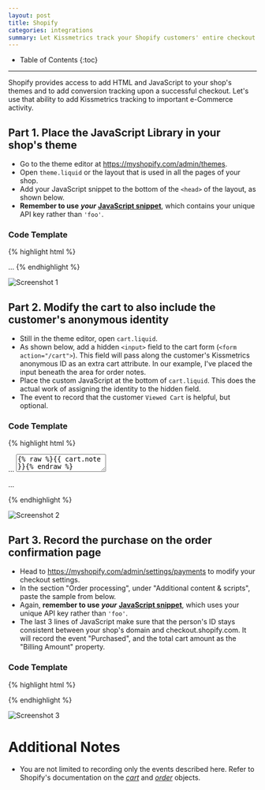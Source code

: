 ```yaml
---
layout: post
title: Shopify
categories: integrations
summary: Let Kissmetrics track your Shopify customers' entire checkout process.
---
```

* Table of Contents
{:toc}
* * *

Shopify provides access to add HTML and JavaScript to your shop's themes and to add conversion tracking upon a successful checkout. Let's use that ability to add Kissmetrics tracking to important e-Commerce activity.

## Part 1. Place the JavaScript Library in your shop's theme

* Go to the theme editor at <https://myshopify.com/admin/themes>.
* Open `theme.liquid` or the layout that is used in all the pages of your shop.
* Add your JavaScript snippet to the bottom of the `<head>` of the layout, as shown below.
* **Remember to use** ***your*** **[JavaScript snippet][js-lib]**, which contains your unique API key rather than `'foo'`.

### Code Template
{% highlight html %}
<!-- Inside theme.liquid -->
<head>
  ...

  <!-- Kissmetrics -->
  <script type="text/javascript">
  var _kmq = _kmq || [];
  var _kmk = _kmk || 'foo';
  function _kms(u){
    setTimeout(function(){
      var d = document, f = d.getElementsByTagName('script')[0],
      s = d.createElement('script');
      s.type = 'text/javascript'; s.async = true; s.src = u;
      f.parentNode.insertBefore(s, f);
    }, 1);
  }
  _kms('//i.kissmetrics.com/i.js');
  _kms('//doug1izaerwt3.cloudfront.net/' + _kmk + '.1.js');
  </script>
</head>
{% endhighlight %}

![Screenshot 1][ss1]

## Part 2. Modify the cart to also include the customer's anonymous identity

* Still in the theme editor, open `cart.liquid`.
* As shown below, add a hidden `<input>` field to the cart form (`<form action="/cart">`). This field will pass along the customer's Kissmetrics anonymous ID as an extra cart attribute. In our example, I've placed the input beneath the area for order notes.
* Place the custom JavaScript at the bottom of `cart.liquid`. This does the actual work of assigning the identity to the hidden field.
* The event to record that the customer `Viewed Cart` is helpful, but optional.

### Code Template

{% highlight html %}
<!-- Inside cart.liquid -->
<form action="/cart" method="post">
   ...
   <textarea id="note" name="note" placeholder="Add a note to your order...">{% raw %}{{ cart.note }}{% endraw %}</textarea>

   <!-- Kissmetrics ID here -->
   <input id="km_id" style="display:none" name="attributes[km_id]" />

   ...
</form>

<script type="text/javascript">
  _kmq.push(['record', 'Viewed Cart']);
  _kmq.push(function() {
    jQuery("#km_id").val(KM.i());
  });
</script>
{% endhighlight %}

![Screenshot 2][ss2]

## Part 3. Record the purchase on the order confirmation page

* Head to <https://myshopify.com/admin/settings/payments> to modify your checkout settings.
* In the section "Order processing", under "Additional content & scripts", paste the sample from below.
* Again, **remember to use** ***your*** **[JavaScript snippet][js-lib]**, which uses your unique API key rather than `'foo'`.
* The last 3 lines of JavaScript make sure that the person's ID stays consistent between your shop's domain and checkout.shopify.com. It will record the event "Purchased", and the total cart amount as the "Billing Amount" property.

### Code Template

{% highlight html %}
<script type="text/javascript">
var _kmq = _kmq || [];
var _kmk = _kmk || 'foo';
function _kms(u){
  setTimeout(function(){
    var d = document, f = d.getElementsByTagName('script')[0],
    s = d.createElement('script');
    s.type = 'text/javascript'; s.async = true; s.src = u;
    f.parentNode.insertBefore(s, f);
  }, 1);
}
_kms('//i.kissmetrics.com/i.js');
_kms('//doug1izaerwt3.cloudfront.net/' + _kmk + '.1.js');

var KM_SKIP_VISITED_SITE=1;  // Prevent recording Visited Site on Shopify
_kmq.push(["identify", "{% raw %}{{customer.email}}{% endraw %}"]);
_kmq.push(["alias", "{% raw %}{{customer.email}}{% endraw %}", "{% raw %}{{attributes.km_id}}{% endraw %}"]);

// Force the timestamp of the Purchase event to use the order creation date
_kmq.push(["record", "Purchased", {"Billing Amount":"{% raw %}{{order.total_price | money}}{% endraw %}", "_d":1, "_t":Math.round((new Date("{% raw %}{{order.created_at}}{% endraw %}")).getTime() / 1000)} ]);
</script>
{% endhighlight %}

![Screenshot 3][ss3]

# Additional Notes

* You are not limited to recording only the events described here. Refer to Shopify's documentation on the *[cart][cart-docs]* and *[order][order-docs]* objects.

[js-lib]: https://app.kissmetrics.com/settings
[theme-editor]: https://myshopify.com/admin/themes
[cart-docs]: http://docs.shopify.com/themes/liquid-variables/cart
[order-docs]: http://docs.shopify.com/themes/liquid-variables/order

[ss1]: https://s3.amazonaws.com/kissmetrics-support-files/assets/integrations/shopify/01-js-snippet.png
[ss2]: https://s3.amazonaws.com/kissmetrics-support-files/assets/integrations/shopify/02-cart.png
[ss3]: https://s3.amazonaws.com/kissmetrics-support-files/assets/integrations/shopify/03-order-confirmation.png
